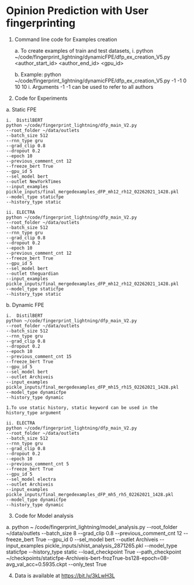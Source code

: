 # Opinion Prediction with User fingerprinting
1.	Command line code for Examples creation

    a.	To create examples of train and test datasets,
      i.	python ~/code/fingerprint_lightning/dynamicFPE/dfp_ex_creation_V5.py <author_start_id> <author_end_id> <gpu_id> <Minimum history threshold for author> <Length of relevant history>

    b.	Example: python ~/code/fingerprint_lightning/dynamicFPE/dfp_ex_creation_V5.py -1 -1 0 10 10
      i.	Arguments -1 -1 can be used to refer to all authors

2.	Code for Experiments
  
  a.	Static FPE
  
    i.	DistilBERT
    python ~/code/fingerprint_lightning/dfp_main_V2.py 
    --root_folder ~/data/outlets 
    --batch_size 512 
    --rnn_type gru 
    --grad_clip 0.8 
    --dropout 0.2 
    --epoch 10 
    --previous_comment_cnt 12 
    --freeze_bert True 
    --gpu_id 5 
    --sel_model bert 
    --outlet NewYorkTimes
    --input_examples pickle_inputs/final_mergedexamples_dFP_mh12_rh12_02262021_1428.pkl 
    --model_type staticfpe 
    --history_type static

    ii.	ELECTRA
    python ~/code/fingerprint_lightning/dfp_main_V2.py 
    --root_folder ~/data/outlets 
    --batch_size 512 
    --rnn_type gru 
    --grad_clip 0.8 
    --dropout 0.2 
    --epoch 10 
    --previous_comment_cnt 12 
    --freeze_bert True 
    --gpu_id 5 
    --sel_model bert 
    --outlet theguardian
    --input_examples pickle_inputs/final_mergedexamples_dFP_mh12_rh12_02262021_1428.pkl 
    --model_type staticfpe
    --history_type static

  b.	Dynamic FPE
  
    i.	DistilBERT
    python ~/code/fingerprint_lightning/dfp_main_V2.py 
    --root_folder ~/data/outlets 
    --batch_size 512 
    --rnn_type gru 
    --grad_clip 0.8 
    --dropout 0.2 
    --epoch 10 
    --previous_comment_cnt 15 
    --freeze_bert True 
    --gpu_id 5 
    --sel_model bert 
    --outlet Archiveis 
    --input_examples pickle_inputs/final_mergedexamples_dFP_mh15_rh15_02262021_1428.pkl 
    --model_type dynamicfpe 
    --history_type dynamic

    1.To use static history, static keyword can be used in the history_type argument

    ii.	ELECTRA
    python ~/code/fingerprint_lightning/dfp_main_V2.py 
    --root_folder ~/data/outlets 
    --batch_size 512 
    --rnn_type gru 
    --grad_clip 0.8 
    --dropout 0.2 
    --epoch 10 
    --previous_comment_cnt 5 
    --freeze_bert True 
    --gpu_id 5 
    --sel_model electra 
    --outlet Archiveis 
    --input_examples pickle_inputs/final_mergedexamples_dFP_mh5_rh5_02262021_1428.pkl 
    --model_type dynamicfpe 
    --history_type dynamic

3.	Code for Model analysis
  
  a.	python ~ /code/fingerprint_lightning/model_analysis.py 
  --root_folder ~/data/outlets 
  --batch_size 8 
  --grad_clip 0.8 
  --previous_comment_cnt 12 
  --freeze_bert True 
  --gpu_id 0 
  --sel_model bert 
  --outlet Archiveis 
  --input_examples pickle_inputs/shist_analysis_2871265.pkl 
  --model_type staticfpe 
  --history_type static 
  --load_checkpoint True 
  --path_checkpoint ~/checkpoints/staticfpe-Archiveis-bert-frozTrue-bs128-epoch=08-avg_val_acc=0.5935.ckpt 
  --only_test True

4. Data is available at https://bit.ly/3kLwH3L
